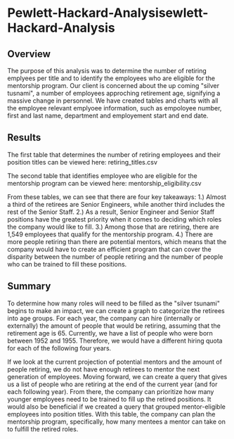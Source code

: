 # Pewlett-Hackard-Analysisewlett-Hackard-Analysis

## Overview

The purpose of this analysis was to determine the number of retiring emplyees per title and to identify the employees who are eligible for the mentorship program. Our client is concerned about the up coming "silver tusnami", a number of employees approching retirement age, signifying a massive change in personnel. We have created tables and charts with all the employee relevant emplyoee information, such as empoloyee number, first and last name, department and employement start and end date. 

## Results
The first table that determines the number of retiring employees and their position titles can be viewed here: retiring_titles.csv

The second table that identifies employee who are eligible for the mentorship program can be viewed here: mentorship_eligibility.csv

From these tables, we can see that there are four key takeaways: 1.) Almost a third of the retirees are Senior Engineers, while another third includes the rest of the Senior Staff. 2.) As a result, Senior Engineer and Senior Staff positions have the greatest priority when it comes to deciding which roles the company would like to fill. 3.) Among those that are retiring, there are 1,549 employees that qualify for the mentorship program. 4.) There are more people retiring than there are potential mentors, which means that the company would have to create an efficient program that can cover the disparity between the number of people retiring and the number of people who can be trained to fill these positions.

## Summary
To determine how many roles will need to be filled as the "silver tsunami" begins to make an impact, we can create a graph to categorize the retirees into age groups. For each year, the company can hire (internally or externally) the amount of people that would be retiring, assuming that the retirement age is 65. Currently, we have a list of people who were born between 1952 and 1955. Therefore, we would have a different hiring quota for each of the following four years.

If we look at the current projection of potential mentors and the amount of people retiring, we do not have enough retirees to mentor the next generation of employees. Moving forward, we can create a query that gives us a list of people who are retiring at the end of the current year (and for each following year). From there, the company can prioritize how many younger employees need to be trained to fill up the retired positions. It would also be beneficial if we created a query that grouped mentor-eligible employees into position titles. With this table, the company can plan the mentorship program, specifically, how many mentees a mentor can take on to fulfill the retired roles.
